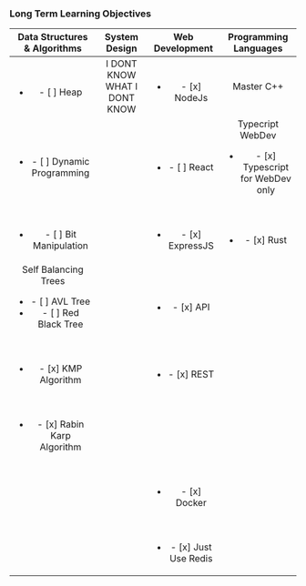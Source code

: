 ### Long Term Learning Objectives


| Data Structures & Algorithms|System Design|Web Development|Programming Languages
| :-------------: |:-------------:| :-----:| :-----:|
| <br><ul><li>- [ ] Heap</li></ul>   | I DONT KNOW WHAT I DONT KNOW | <br><ul><li>- [x] NodeJs</li></ul> | Master C++      |
| <br><ul><li>- [ ] Dynamic Programming</li></ul>|  |<br><ul><li>- [ ] React</li></ul> |Typecript WebDev<br><ul><li>- [x] Typescript for WebDev only</li></ul>|
| <br><ul><li>- [ ] Bit Manipulation</li></ul>|  |<br><ul><li>- [x] ExpressJS</li></ul> |<br><ul><li>- [x] Rust</li></ul>|
| Self Balancing Trees<br><ul><li>- [ ] AVL Tree</li><li>- [ ] Red Black Tree</li></ul>|  |<br><ul><li>- [x] API</li></ul> |<br><ul></ul>|
| <br><ul><li>- [x] KMP Algorithm</li></ul>|  |<br><ul><li>- [x] REST</li></ul> ||
| <br><ul><li>- [x] Rabin Karp Algorithm</li></ul>|  |<br><ul></ul> ||
| |  |<br><ul><li>- [x] Docker </li></ul> ||
| |  |<br><ul><li>- [x] Just Use Redis</li></ul> ||





<!--
**alelopezperez/alelopezperez** is a ✨ _special_ ✨ repository because its `README.md` (this file) appears on your GitHub profile.

Here are some ideas to get you started:

- 🔭 I’m currently working on ...
- 🌱 I’m currently learning ...
- 👯 I’m looking to collaborate on ...
- 🤔 I’m looking for help with ...
- 💬 Ask me about ...
- 📫 How to reach me: ...
- 😄 Pronouns: ...
- ⚡ Fun fact: ...
-->
